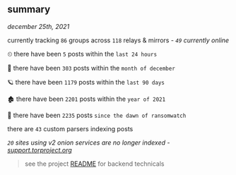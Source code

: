 
## summary
_december 25th, 2021_

currently tracking `86` groups across `118` relays & mirrors - _`49` currently online_

⏲ there have been `5` posts within the `last 24 hours`

🦈 there have been `303` posts within the `month of december`

🪐 there have been `1179` posts within the `last 90 days`

🏚 there have been `2201` posts within the `year of 2021`

🦕 there have been `2235` posts `since the dawn of ransomwatch`

there are `43` custom parsers indexing posts

_`20` sites using v2 onion services are no longer indexed - [support.torproject.org](https://support.torproject.org/onionservices/v2-deprecation/)_

> see the project [README](https://github.com/thetanz/ransomwatch#ransomwatch--) for backend technicals
